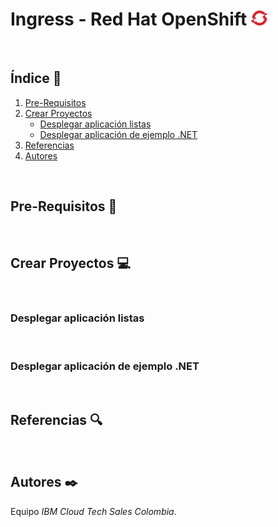 # Ingress - Red Hat OpenShift <img width="26" src="https://github.com/emeloibmco/Red-Hat-Open-Shift-Ingress/blob/main/Images/logo_oc.png">
<br />

## Índice  📰
1. [Pre-Requisitos](#Pre-Requisitos-pencil)
2. [Crear Proyectos](#Crear-proyectos-computer)
    * [Desplegar aplicación listas](#Desplegar-aplicación-listas)
    * [Desplegar aplicación de ejemplo .NET](#Desplegar-aplicación-de-ejemplo-.-NET)
3. [Referencias](#Referencias-mag)
4. [Autores](#Autores-black_nib)
<br />

## Pre-Requisitos :pencil:
<br />

## Crear Proyectos :computer:
<br />

### Desplegar aplicación listas
<br />

### Desplegar aplicación de ejemplo .NET
<br />

## Referencias :mag:
<br />

## Autores :black_nib:
Equipo *IBM Cloud Tech Sales Colombia*.

